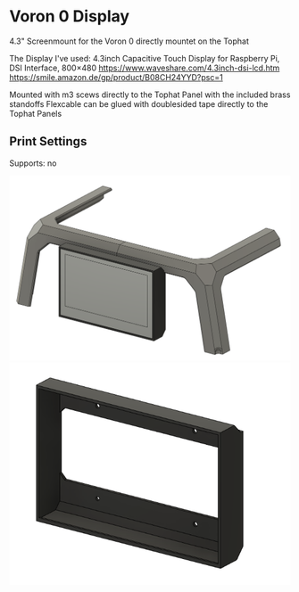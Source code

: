 # Voron 0 Display

4.3" Screenmount for the Voron 0 directly mountet on the Tophat

The Display I've used:
4.3inch Capacitive Touch Display for Raspberry Pi, DSI Interface, 800×480
https://www.waveshare.com/4.3inch-dsi-lcd.htm
https://smile.amazon.de/gp/product/B08CH24YYD?psc=1

Mounted with m3 scews directly to the Tophat Panel with the included brass standoffs
Flexcable can be glued with doublesided tape directly to the Tophat Panels


## Print Settings
Supports: no






![Preview](https://github.com/LeDomme/cad_models/blob/main/Voron0_4_3_Display/res/picture_1.png)
![Preview](https://github.com/LeDomme/cad_models/blob/main/Voron0_4_3_Display/res/picture_2.png)
